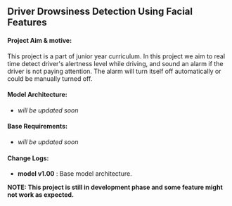 ## Driver Drowsiness Detection Using Facial Features  
#### Project Aim & motive:  
This project is a part of junior year curriculum. In this project we aim to real time detect driver's alertness level while driving, and sound an alarm if the   driver is not paying attention. The alarm will turn itself off automatically or could be manually turned off.

#### Model Architecture:  
- _will be updated soon_  

#### Base Requirements:  
- _will be updated soon_  

#### Change Logs:  
- **model v1.00** : Base model architecture.      
  
 
**NOTE: This project is still in development phase and some feature might not work as expected.** 


